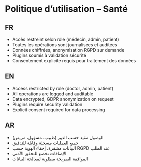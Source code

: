 # Politique d’utilisation – Santé

## FR
- Accès restreint selon rôle (médecin, admin, patient)
- Toutes les opérations sont journalisées et auditées
- Données chiffrées, anonymisation RGPD sur demande
- Plugins soumis à validation sécurité
- Consentement explicite requis pour traitement des données

## EN
- Access restricted by role (doctor, admin, patient)
- All operations are logged and auditable
- Data encrypted, GDPR anonymization on request
- Plugins require security validation
- Explicit consent required for data processing

## AR
- الوصول مقيد حسب الدور (طبيب، مسؤول، مريض)
- جميع العمليات مسجلة وقابلة للتدقيق
- البيانات مشفرة، إخفاء الهوية حسب RGPD عند الطلب
- الإضافات تخضع للتحقق الأمني
- الموافقة الصريحة مطلوبة لمعالجة البيانات
